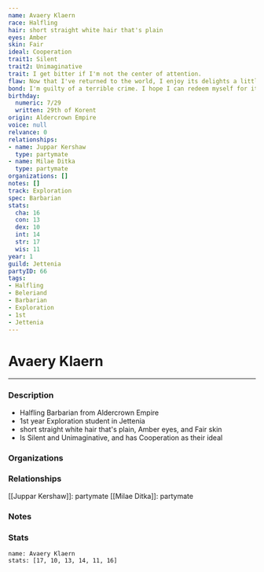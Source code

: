 ```yaml
---
name: Avaery Klaern
race: Halfling
hair: short straight white hair that's plain
eyes: Amber
skin: Fair
ideal: Cooperation
trait1: Silent
trait2: Unimaginative
trait: I get bitter if I'm not the center of attention.
flaw: Now that I've returned to the world, I enjoy its delights a little too much.
bond: I'm guilty of a terrible crime. I hope I can redeem myself for it.
birthday:
  numeric: 7/29
  written: 29th of Korent
origin: Aldercrown Empire
voice: null
relvance: 0
relationships:
- name: Juppar Kershaw
  type: partymate
- name: Milae Ditka
  type: partymate
organizations: []
notes: []
track: Exploration
spec: Barbarian
stats:
  cha: 16
  con: 13
  dex: 10
  int: 14
  str: 17
  wis: 11
year: 1
guild: Jettenia
partyID: 66
tags:
- Halfling
- Beleriand
- Barbarian
- Exploration
- 1st
- Jettenia
---
```

# Avaery Klaern
---
### Description
- Halfling Barbarian from Aldercrown Empire
- 1st year Exploration student in Jettenia
- short straight white hair that's plain, Amber eyes, and Fair skin
- Is Silent and Unimaginative, and has Cooperation as their ideal

### Organizations

### Relationships
[[Juppar Kershaw]]: partymate
[[Milae Ditka]]: partymate

### Notes

### Stats
```statblock
name: Avaery Klaern
stats: [17, 10, 13, 14, 11, 16]
```